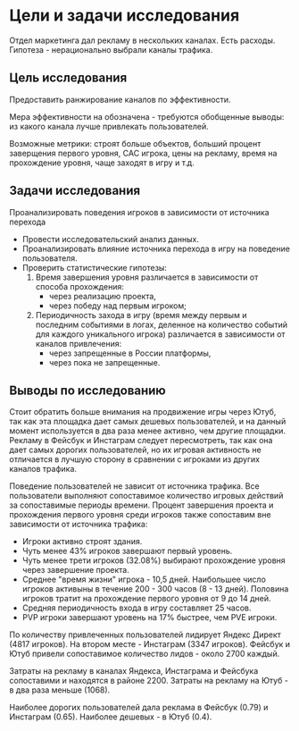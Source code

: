 # Цели и задачи исследования

Отдел маркетинга дал рекламу в нескольких каналах. Есть расходы. Гипотеза - нерационально выбрали каналы трафика.

## Цель исследования

Предоставить ранжирование каналов по эффективности.

Мера эффективности на обозначена - требуются обобщенные выводы: из какого канала лучше привлекать пользователей.

Возможные метрики: строят больше объектов, больший процент заверщения первого уровня, САС игрока, цены на рекламу, время на прохождение уровня, чаще заходят в игру и т.д.

## Задачи исследования

Проанализировать поведения игроков в зависимости от источника перехода

- Провести исследовательский анализ данных.
- Проанализировать влияние источника перехода в игру на поведение пользователя.
- Проверить статистические гипотезы:
    1. Время завершения уровня различается в зависимости от способа прохождения:
        - через реализацию проекта,
        - через победу над первым игроком;
    2. Периодичность захода в игру (время между первым и последним событиями в логах, деленное на количество событий для каждого уникального игрока) различается в зависимости от каналов привлечения:
        - через запрещенные в России платформы,
        - через пока не запрещенные.

## Выводы по исследованию

Стоит обратить больше внимания на продвижение игры через Ютуб, так как эта площадка дает самых дешевых пользователей, и на данный момент используется в два раза менее активно, чем другие площадки. Рекламу в Фейсбук и Инстаграм следует пересмотреть, так как она дает самых дорогих пользователей, но их игровая активность не отличается в лучшую сторону в сравнении с игроками из других каналов трафика.

Поведение пользователей не зависит от источника трафика. Все пользователи выполняют сопоставимое количество игровых действий за сопоставимые периоды времени. Процент завершения проекта и прохождения первого уровня среди игроков также сопоставим вне зависимости от источника трафика:

- Игроки активно строят здания.
- Чуть менее 43% игроков завершают первый уровень.
- Чуть менее трети игроков (32.08%) выбирают прохождение уровня через завершение проекта.
- Среднее "время жизни" игрока - 10,5 дней. Наибольшее число игроков активыны в течение 200 - 300 часов (8 - 13 дней). Половина игроков тратит на прохождение первого уровня от 9 до 14 дней.
- Средняя периодичность входа в игру составляет 25 часов.
- PVP игроки завершают уровень на 17% быстрее, чем PVE игроки.

По количеству привлеченных пользователей лидирует Яндекс Директ (4817 игроков). На втором месте - Инстаграм (3347 игроков). Фейсбук и Ютуб привели сопоставимое количество лидов - около 2700 каждый.

Затраты на рекламу в каналах Яндекса, Инстаграма и Фейсбука сопоставими и находятся в районе 2200. Затраты на рекламу на Ютуб - в два раза меньше (1068).

Наиболее дорогих пользователей дала реклама в Фейсбук (0.79) и Инстаграм (0.65). Наиболее дешевых - в Ютуб (0.4).
